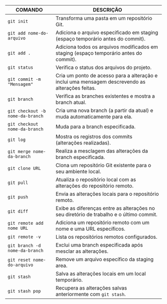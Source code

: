 | COMANDO                               | DESCRIÇÃO                                                     |
|--------------------------------------|---------------------------------------------------------------|
| `git init`                            | Transforma uma pasta em um repositório Git.                   |
| `git add nome-do-arquivo`             | Adiciona o arquivo especificado em staging (espaço temporário antes do commit). |
| `git add .`                           | Adiciona todos os arquivos modificados em staging (espaço temporário antes do commit). |
| `git status`                          | Verifica o status dos arquivos do projeto.                   |
| `git commit -m "Mensagem"`            | Cria um ponto de acesso para a alteração e inclui uma mensagem descrevendo as alterações feitas. |
| `git branch`                          | Verifica as branches existentes e mostra a branch atual.      |
| `git checkout -b nome-da-branch`      | Cria uma nova branch (a partir da atual) e muda automaticamente para ela. |
| `git checkout nome-da-branch`         | Muda para a branch especificada.                               |
| `git log`                             | Mostra os registros dos commits (alterações realizadas).       |
| `git merge nome-da-branch`            | Realiza a mesclagem das alterações da branch especificada.     |
| `git clone URL`                       | Clona um repositório Git existente para o seu ambiente local. |
| `git pull`                            | Atualiza o repositório local com as alterações do repositório remoto. |
| `git push`                            | Envia as alterações locais para o repositório remoto.          |
| `git diff`                            | Exibe as diferenças entre as alterações no seu diretório de trabalho e o último commit. |
| `git remote add nome URL`              | Adiciona um repositório remoto com um nome e uma URL específicos. |
| `git remote -v`                        | Lista os repositórios remotos configurados.                    |
| `git branch -d nome-da-branch`         | Exclui uma branch especificada após mesclar as alterações.      |
| `git reset nome-do-arquivo`            | Remove um arquivo específico da staging area.                  |
| `git stash`                            | Salva as alterações locais em um local temporário.            |
| `git stash pop`                        | Recupera as alterações salvas anteriormente com `git stash`.   |
